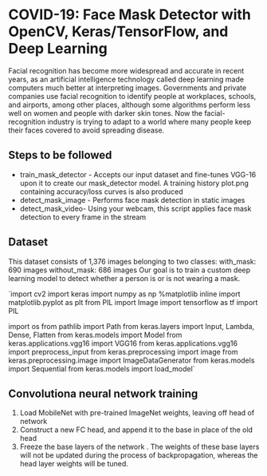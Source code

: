 # COVID-19: Face Mask Detector with OpenCV, Keras/TensorFlow, and Deep Learning
Facial recognition has become more widespread and accurate in recent years, as an artificial intelligence technology called deep learning made computers much better at interpreting images. Governments and private companies use facial recognition to identify people at workplaces, schools, and airports, among other places, although some algorithms perform less well on women and people with darker skin tones. Now the facial-recognition industry is trying to adapt to a world where many people keep their faces covered to avoid spreading disease.

## Steps to be followed
* train_mask_detector  - Accepts our input dataset and fine-tunes VGG-16 upon it to create our mask_detector model. A training history plot.png containing accuracy/loss curves is also produced
* detect_mask_image - Performs face mask detection in static images
* detect_mask_video- Using your webcam, this script applies face mask detection to every frame in the stream

## Dataset
This dataset consists of 1,376 images belonging to two classes:
with_mask: 690 images
without_mask: 686 images
Our goal is to train a custom deep learning model to detect whether a person is or is not wearing a mask.

`import cv2
import keras
import numpy as np
%matplotlib inline
import matplotlib.pyplot as plt
from PIL import Image
import tensorflow as tf 
import PIL

import os
from pathlib import Path
from keras.layers import Input, Lambda, Dense, Flatten
from keras.models import Model
from keras.applications.vgg16 import VGG16
from keras.applications.vgg16 import preprocess_input
from keras.preprocessing import image
from keras.preprocessing.image import ImageDataGenerator
from keras.models import Sequential
from keras.models import load_model`

## Convolutiona neural network training
1. Load MobileNet with pre-trained ImageNet weights, leaving off head of network 
2. Construct a new FC head, and append it to the base in place of the old head 
3. Freeze the base layers of the network . The weights of these base layers will not be updated during the process of backpropagation, whereas the head layer weights will be tuned.



